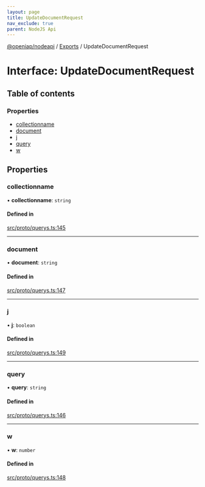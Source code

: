 ```yaml
---
layout: page
title: UpdateDocumentRequest
nav_exclude: true
parent: NodeJS Api
---
```

[@openiap/nodeapi](../README.html) / [Exports](../modules.html) / UpdateDocumentRequest

# Interface: UpdateDocumentRequest

## Table of contents

### Properties

- [collectionname](UpdateDocumentRequest.html#collectionname)
- [document](UpdateDocumentRequest.html#document)
- [j](UpdateDocumentRequest.html#j)
- [query](UpdateDocumentRequest.html#query)
- [w](UpdateDocumentRequest.html#w)

## Properties

### collectionname

• **collectionname**: `string`

#### Defined in

[src/proto/querys.ts:145](https://github.com/openiap/nodeapi/blob/a6b5438/src/proto/querys.ts#L145)

___

### document

• **document**: `string`

#### Defined in

[src/proto/querys.ts:147](https://github.com/openiap/nodeapi/blob/a6b5438/src/proto/querys.ts#L147)

___

### j

• **j**: `boolean`

#### Defined in

[src/proto/querys.ts:149](https://github.com/openiap/nodeapi/blob/a6b5438/src/proto/querys.ts#L149)

___

### query

• **query**: `string`

#### Defined in

[src/proto/querys.ts:146](https://github.com/openiap/nodeapi/blob/a6b5438/src/proto/querys.ts#L146)

___

### w

• **w**: `number`

#### Defined in

[src/proto/querys.ts:148](https://github.com/openiap/nodeapi/blob/a6b5438/src/proto/querys.ts#L148)
